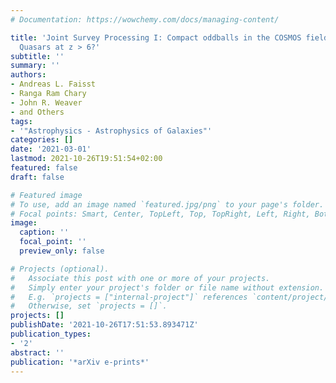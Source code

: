 ```yaml
---
# Documentation: https://wowchemy.com/docs/managing-content/

title: 'Joint Survey Processing I: Compact oddballs in the COSMOS field -- low-luminosity
  Quasars at z > 6?'
subtitle: ''
summary: ''
authors:
- Andreas L. Faisst
- Ranga Ram Chary
- John R. Weaver
- and Others
tags:
- '"Astrophysics - Astrophysics of Galaxies"'
categories: []
date: '2021-03-01'
lastmod: 2021-10-26T19:51:54+02:00
featured: false
draft: false

# Featured image
# To use, add an image named `featured.jpg/png` to your page's folder.
# Focal points: Smart, Center, TopLeft, Top, TopRight, Left, Right, BottomLeft, Bottom, BottomRight.
image:
  caption: ''
  focal_point: ''
  preview_only: false

# Projects (optional).
#   Associate this post with one or more of your projects.
#   Simply enter your project's folder or file name without extension.
#   E.g. `projects = ["internal-project"]` references `content/project/deep-learning/index.md`.
#   Otherwise, set `projects = []`.
projects: []
publishDate: '2021-10-26T17:51:53.893471Z'
publication_types:
- '2'
abstract: ''
publication: '*arXiv e-prints*'
---
```

